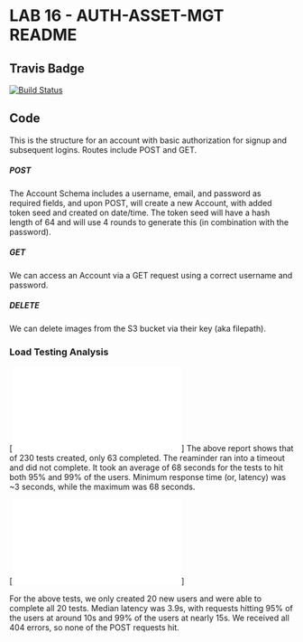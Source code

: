 # LAB 16 - AUTH-ASSET-MGT README

## Travis Badge
[![Build Status](https://travis-ci.org/LizabethPetersen/16-19-auth-asset-mgt.svg?branch=master)](https://travis-ci.org/LizabethPetersen/16-19-auth-asset-mgt)

## Code
This is the structure for an account with basic authorization for signup and subsequent logins. Routes include POST and GET. 

##### POST
The Account Schema includes a username, email, and password as required fields, and upon POST, will create a new Account, with added token seed and created on date/time. The token seed will have a hash length of 64 and will use 4 rounds to generate this (in combination with the password).

##### GET
We can access an Account via a GET request using a correct username and password.

##### DELETE
We can delete images from the S3 bucket via their key (aka filepath).

### Load Testing Analysis
[![Heroku Report](file:///Users/elizabethpetersen/codefellows:401/labs/16-19-auth-asset-mgt/heroku-report.json.html
)]
The above report shows that of 230 tests created, only 63 completed. The reaminder ran into a timeout and did not complete. It took an average of 68 seconds for the tests to hit both 95% and 99% of the users. Minimum response time (or, latency) was ~3 seconds, while the maximum was 68 seconds.

[![Heroku Simple Load Test Report](file:///Users/elizabethpetersen/codefellows:401/labs/16-19-auth-asset-mgt/load-testing/heroku-simple-test-report.json.html)]

For the above tests, we only created 20 new users and were able to complete all 20 tests. Median latency was 3.9s, with requests hitting 95% of the users at around 10s and 99% of the users at nearly 15s. We received all 404 errors, so none of the POST requests hit.


